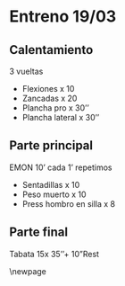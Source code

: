 # Entreno 19/03

## Calentamiento

3 vueltas

- Flexiones x 10
- Zancadas x 20
- Plancha pro x 30’’
- Plancha lateral x 30’’

## Parte principal

EMON 10’ cada 1’ repetimos

- Sentadillas x 10
- Peso muerto x 10
- Press hombro en silla x 8

## Parte final

Tabata 15x 35’’+ 10”Rest

\newpage
